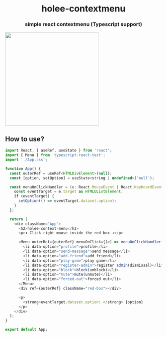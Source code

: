 <h1 align="middle">holee-contextmenu</h1>

<h3 align="middle">simple react contextmenu (Typescript support)</h3>

<img align="middle" src="https://user-images.githubusercontent.com/22424891/126034890-25346bc1-e75b-4569-b0a8-c561b3781cda.gif" height="300px" />

## How to use?

```javascript
import React, { useRef, useState } from 'react';
import { Menu } from 'typescript-react-test';
import './App.css';

function App() {
  const outerRef = useRef<HTMLDivElement>(null);
  const [option, setOption] = useState<string | undefined>('null');

  const menuOnClickHandler = (e: React.MouseEvent | React.KeyboardEvent<HTMLUListElement>) => {
    const eventTarget = e.target as HTMLUListElement;
    if (eventTarget) {
      setOption(() => eventTarget.dataset.option);
    }
  };

  return (
    <div className="App">
      <h2>holee-context-menu</h2>
      <p>⬇️ Click right mouse inside the red box ⬇️</p>

      <Menu outerRef={outerRef} menuOnClick={(e) => menuOnClickHandler(e)}>
        <li data-option="profile">profile</li>
        <li data-option="send-message">send message</li>
        <li data-option="add-friend">add friend</li>
        <li data-option="play-game">play game</li>
        <li data-option="register-admin">register admin(dismissal)</li>
        <li data-option="block">block(unblock)</li>
        <li data-option="mute">mute(unmute)</li>
        <li data-option="forced-out">forced out</li>
      </Menu>
      <div ref={outerRef} className="red-box"></div>

      <p>
        <strong>eventTarget.dataset.option: </strong> {option}
      </p>
    </div>
  );
}

export default App;
```
